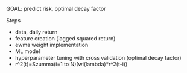 

GOAL: predict risk, optimal decay factor

Steps
- data, daily return
- feature creation (lagged squared return)
- ewma weight implementation
- ML model
- hyperparameter tuning with cross validation (optimal decay factor)
- r^2(t)=Szumma(i=1 to N)(wi(lambda)*r^2(t-i))